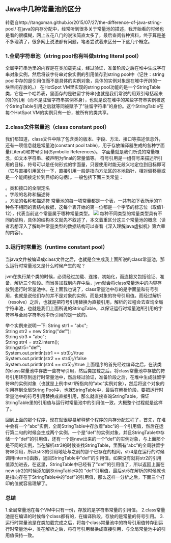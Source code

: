 ## Java中几种常量池的区分

转载自http://tangxman.github.io/2015/07/27/the-difference-of-java-string-pool/
在java的内存分配中，经常听到很多关于常量池的描述，我开始看的时候也是看的很模糊，网上五花八门的说法简直太多了，最后查阅各种资料，终于算是差不多理清了，很多网上说法都有问题，笔者尝试着来区分一下这几个概念。


### 1.全局字符串池（string pool也有叫做string literal pool）

全局字符串池里的内容是在类加载完成，经过验证，准备阶段之后在堆中生成字符串对象实例，然后将该字符串对象实例的引用值存到string pool中（记住：string pool中存的是引用值而不是具体的实例对象，具体的实例对象是在堆中开辟的一块空间存放的。）
在HotSpot VM里实现的string pool功能的是一个StringTable类，它是一个哈希表，里面存的是驻留字符串(也就是我们常说的用双引号括起来的)的引用（而不是驻留字符串实例本身），也就是说在堆中的某些字符串实例被这个StringTable引用之后就等同被赋予了”驻留字符串”的身份。这个StringTable在每个HotSpot VM的实例只有一份，被所有的类共享。

### 2.class文件常量池（class constant pool）

我们都知道，class文件中除了包含类的版本、字段、方法、接口等描述信息外，还有一项信息就是常量池(constant pool table)，用于存放编译器生成的各种字面量(Literal)和符号引用(Symbolic References)。
字面量就是我们所说的常量概念，如文本字符串、被声明为final的常量值等。
符号引用是一组符号来描述所引用的目标，符号可以是任何形式的字面量，只要使用时能无歧义地定位到目标即可（它与直接引用区分一下，直接引用一般是指向方法区的本地指针，相对偏移量或是一个能间接定位到目标的句柄）。一般包括下面三类常量：

。类和接口的全限定名  
。字段的名称和描述符  
。方法的名称和描述符
常量池的每一项常量都是一个表，一共有如下表所示的11种各不相同的表结构数据，这每个表开始的第一位都是一个字节的标志位（取值1-12），代表当前这个常量属于哪种常量类型。
![](http://i1372.photobucket.com/albums/ag333/Emanueling/blog/2015-7-28/constant-table-info_zpsqetemkg0.png) 
    每种不同类型的常量类型具有不同的结构，具体的结构本文就先不叙述了，本文着重区分这三个常量池的概念（读者若想深入了解每种常量类型的数据结构可以查看《深入理解java虚拟机》第六章的内容）。

### 3.运行时常量池（runtime constant pool）

当java文件被编译成class文件之后，也就是会生成我上面所说的class常量池，那么运行时常量池又是什么时候产生的呢？

jvm在执行某个类的时候，必须经过加载、连接、初始化，而连接又包括验证、准备、解析三个阶段。而当类加载到内存中后，jvm就会将class常量池中的内容存放到运行时常量池中。在上面我也说了，class常量池中存的是字面量和符号引用，也就是说他们存的并不是对象的实例，而是对象的符号引用值。而经过解析（resolve）之后，也就是把符号引用替换为直接引用，解析的过程会去查询全局字符串池，也就是我们上面所说的StringTable，以保证运行时常量池所引用的字符串与全局字符串池中所引用的是一致的。

举个实例来说明一下:
String str1 = "abc";  
String str2 = new String("def");  
String str3 = "abc";  
String str4 = str2.intern();  
Stringstr5="def";  
System.out.println(str1 == str3);//true  
System.out.println(str2 == str4);//false  
System.out.println(str4 == str5);//true
上面程序的首先经过编译之后，在该类的class常量池中存放一些符号引用，然后类加载之后，将class常量池中存放的符号引用转存到运行时常量池中，然后经过验证，准备阶段之后，在堆中生成驻留字符串的实例对象（也就是上例中str1所指向的”abc”实例对象），然后将这个对象的引用存到全局String Pool中，也就StringTable中，最后在解析阶段，要把运行时常量池中的符号引用替换成直接引用，那么就直接查询StringTable，保证StringTable里的引用值与运行时常量池中的引用值一致，大概整个过程就是这样了。

回到上面的那个程序，现在就很容易解释整个程序的内存分配过程了，首先，在堆中会有一个”abc”实例，全局StringTable中存放着”abc”的一个引用值，然后在运行第二句的时候会生成两个实例，一个是”def”的实例对象，并且StringTable中存储一个”def”的引用值，还有一个是new出来的一个”def”的实例对象，与上面那个是不同的实例，当在解析str3的时候查找StringTable，里面有”abc”的全局驻留字符串引用，所以str3的引用地址与之前的那个已存在的相同，str4是在运行的时候调用intern()函数，返回StringTable中”def”的引用值，如果没有就将str2的引用值添加进去，在这里，StringTable中已经有了”def”的引用值了，所以返回上面在new str2的时候添加到StringTable中的 “def”引用值，最后str5在解析的时候就也是指向存在于StringTable中的”def”的引用值，那么这样一分析之后，下面三个打印的值就容易理解了。
### 总结
1.全局常量池在每个VM中只有一份，存放的是字符串常量的引用值。
2.class常量池是在编译的时候每个class都有的，在编译阶段，存放的是常量的符号引用。
3.运行时常量池是在类加载完成之后，将每个class常量池中的符号引用值转存到运行时常量池中，类在解析之后，将符号引用替换成直接引用，与全局常量池中的引用值保持一致。
